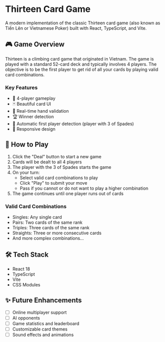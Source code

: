 # Thirteen Card Game

A modern implementation of the classic Thirteen card game (also known as Tiến Lên or Vietnamese Poker) built with React, TypeScript, and Vite.

## 🎮 Game Overview

Thirteen is a climbing card game that originated in Vietnam. The game is played with a standard 52-card deck and typically involves 4 players. The objective is to be the first player to get rid of all your cards by playing valid card combinations.

### Key Features

- 🎲 4-player gameplay
- 🃏 Beautiful card UI
- 🔄 Real-time hand validation
- 🏆 Winner detection
- 🎯 Automatic first player detection (player with 3 of Spades)
- 📱 Responsive design

## 🎯 How to Play

1. Click the "Deal" button to start a new game
2. Cards will be dealt to all 4 players
3. The player with the 3 of Spades starts the game
4. On your turn:
   - Select valid card combinations to play
   - Click "Play" to submit your move
   - Pass if you cannot or do not want to play a higher combination
5. The game continues until one player runs out of cards

### Valid Card Combinations

- Singles: Any single card
- Pairs: Two cards of the same rank
- Triples: Three cards of the same rank
- Straights: Three or more consecutive cards
- And more complex combinations...

## 🛠️ Tech Stack

- React 18
- TypeScript
- Vite
- CSS Modules

## ✨ Future Enhancements

- [ ] Online multiplayer support
- [ ] AI opponents
- [ ] Game statistics and leaderboard
- [ ] Customizable card themes
- [ ] Sound effects and animations
